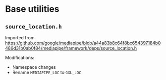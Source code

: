 # Base utilities

## `source_location.h`

Imported from https://github.com/google/mediapipe/blob/a44a83b8c64f8bc654397184b0486d31b0ab0f84/mediapipe/framework/deps/source_location.h

Modifications:

* Namespace changes
* Rename `MEDIAPIPE_LOC` to `GXL_LOC`
